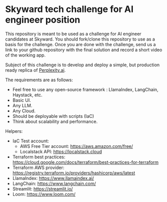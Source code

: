 # Skyward tech challenge for AI engineer position

This repository is meant to be used as a challenge for AI engineer candidates at Skyward.
You should fork/clone this repository to use as a basis for the challenge. Once you are done with the challenge, send us a link to your github repository with the final solution and record a short video of the working app.

Subject of this challenge is to develop and deploy a simple, but production ready replica of [Perplexity.ai](https://www.perplexity.ai/).

The requirements are as follows:
* Feel free to use any open-source framework : LlamaIndex, LangChain, Haystack, etc.
* Basic UI.
* Any LLM.
* Any Cloud.
* Should be deployable with scripts (IaC)
* Think about scalability and performance.<br>



Helpers:

- IaC Test account:
  - AWS Free Tier account: <https://aws.amazon.com/free/>
  - Localstack API: <https://localstack.cloud>
- Terraform best practices: <https://cloud.google.com/docs/terraform/best-practices-for-terraform>
- Terraform AWS provider: <https://registry.terraform.io/providers/hashicorp/aws/latest>
- LlamaIndex: <https://www.llamaindex.ai/>
- LangChain: <https://www.langchain.com/>
- Streamlit: <https://streamlit.io/>
- Loom: <https://www.loom.com/>
